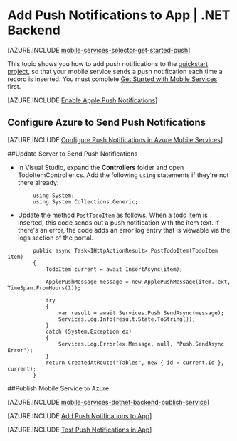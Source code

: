 <properties
	pageTitle="Add Push Notifications to App (iOS) | .NET Backend"
	description="Learn how to use Azure Mobile Services to send push notifications to your iOS app."
	services="mobile-services,notification-hubs"
	documentationCenter="ios"
	manager="dwrede"
	editor=""
	authors="krisragh"/>

<tags
	ms.service="mobile-services"
	ms.workload="mobile"
	ms.tgt_pltfrm="ios"
	ms.devlang="objective-c"
	ms.topic="article"
	ms.date="05/19/2015"
	ms.author="krisragh"/>


# Add Push Notifications to App | .NET Backend

[AZURE.INCLUDE [mobile-services-selector-get-started-push](../includes/mobile-services-selector-get-started-push.md)]

This topic shows you how to add push notifications to the [quickstart project](mobile-services-dotnet-backend-ios-get-started.md), so that your mobile service sends a push notification each time a record is inserted. You must complete [Get Started with Mobile Services] first.

[AZURE.INCLUDE [Enable Apple Push Notifications](../includes/enable-apple-push-notifications.md)]

## <a id="configure"></a>Configure Azure to Send Push Notifications

[AZURE.INCLUDE [Configure Push Notifications in Azure Mobile Services](../includes/mobile-services-apns-configure-push.md)]

##<a id="update-server"></a>Update Server to Send Push Notifications

* In Visual Studio, expand the **Controllers** folder and open TodoItemController.cs. Add the following `using` statements if they're not there already:

```
		using System;
		using System.Collections.Generic;
```

* Update the method `PostTodoItem` as follows. When a todo item is inserted, this code sends out a push notification with the item text. If there's an error, the code adds an error log entry that is viewable via the logs section of the portal.


```
        public async Task<IHttpActionResult> PostTodoItem(TodoItem item)
        {
            TodoItem current = await InsertAsync(item);

            ApplePushMessage message = new ApplePushMessage(item.Text, TimeSpan.FromHours(1));

            try
            {
                var result = await Services.Push.SendAsync(message);
                Services.Log.Info(result.State.ToString());
            }
            catch (System.Exception ex)
            {
                Services.Log.Error(ex.Message, null, "Push.SendAsync Error");
            }
            return CreatedAtRoute("Tables", new { id = current.Id }, current);
        }
```

##<a name="publish-the-service"></a>Publish Mobile Service to Azure

[AZURE.INCLUDE [mobile-services-dotnet-backend-publish-service](../includes/mobile-services-dotnet-backend-publish-service.md)]

[AZURE.INCLUDE [Add Push Notifications to App](../includes/add-push-notifications-to-app.md)]

[AZURE.INCLUDE [Test Push Notifications in App](../includes/test-push-notifications-in-app.md)]

<!-- Anchors.  -->
[Generate the certificate signing request]: #certificates
[Register your app and enable push notifications]: #register
[Create a provisioning profile for the app]: #profile
[Configure Mobile Services]: #configure
[Update scripts to send push notifications]: #update-scripts
[Add push notifications to the app]: #add-push
[Insert data to receive notifications]: #test
[Test the app against the published mobile service]: #test-app
[Next Steps]:#next-steps
[Download the service locally]: #download-the-service-locally
[Test the mobile service]: #test-the-service
[Publish the mobile service to Azure]: #publish-mobile-service

<!-- Images. -->
[5]: ./media/mobile-services-ios-get-started-push/mobile-services-ios-push-step5.png
[6]: ./media/mobile-services-ios-get-started-push/mobile-services-ios-push-step6.png
[7]: ./media/mobile-services-ios-get-started-push/mobile-services-ios-push-step7.png

[9]: ./media/mobile-services-ios-get-started-push/mobile-services-ios-push-step9.png
[10]: ./media/mobile-services-ios-get-started-push/mobile-services-ios-push-step10.png
[17]: ./media/mobile-services-ios-get-started-push/mobile-services-ios-push-step17.png
[18]: ./media/mobile-services-ios-get-started-push/mobile-services-selection.png
[19]: ./media/mobile-services-ios-get-started-push/mobile-push-tab-ios.png
[20]: ./media/mobile-services-ios-get-started-push/mobile-push-tab-ios-upload.png
[21]: ./media/mobile-services-ios-get-started-push/mobile-portal-data-tables.png
[22]: ./media/mobile-services-ios-get-started-push/mobile-insert-script-push2.png
[23]: ./media/mobile-services-ios-get-started-push/mobile-quickstart-push1-ios.png
[24]: ./media/mobile-services-ios-get-started-push/mobile-quickstart-push2-ios.png
[25]: ./media/mobile-services-ios-get-started-push/mobile-quickstart-push3-ios.png
[26]: ./media/mobile-services-ios-get-started-push/mobile-quickstart-push4-ios.png
[28]: ./media/mobile-services-ios-get-started-push/mobile-services-ios-push-step18.png

[101]: ./media/mobile-services-ios-get-started-push/mobile-services-ios-push-01.png
[102]: ./media/mobile-services-ios-get-started-push/mobile-services-ios-push-02.png
[103]: ./media/mobile-services-ios-get-started-push/mobile-services-ios-push-03.png
[104]: ./media/mobile-services-ios-get-started-push/mobile-services-ios-push-04.png
[105]: ./media/mobile-services-ios-get-started-push/mobile-services-ios-push-05.png
[106]: ./media/mobile-services-ios-get-started-push/mobile-services-ios-push-06.png
[107]: ./media/mobile-services-ios-get-started-push/mobile-services-ios-push-07.png
[108]: ./media/mobile-services-ios-get-started-push/mobile-services-ios-push-08.png

[110]: ./media/mobile-services-ios-get-started-push/mobile-services-ios-push-10.png
[111]: ./media/mobile-services-ios-get-started-push/mobile-services-ios-push-11.png
[112]: ./media/mobile-services-ios-get-started-push/mobile-services-ios-push-12.png
[113]: ./media/mobile-services-ios-get-started-push/mobile-services-ios-push-13.png
[114]: ./media/mobile-services-ios-get-started-push/mobile-services-ios-push-14.png
[115]: ./media/mobile-services-ios-get-started-push/mobile-services-ios-push-15.png
[116]: ./media/mobile-services-ios-get-started-push/mobile-services-ios-push-16.png
[117]: ./media/mobile-services-ios-get-started-push/mobile-services-ios-push-17.png

<!-- URLs. -->
[Install Xcode]: https://go.microsoft.com/fwLink/p/?LinkID=266532
[iOS Provisioning Portal]: http://go.microsoft.com/fwlink/p/?LinkId=272456
[Mobile Services iOS SDK]: https://go.microsoft.com/fwLink/p/?LinkID=266533
[Apple Push Notification Service]: http://go.microsoft.com/fwlink/p/?LinkId=272584
[Get started with Mobile Services]: mobile-services-dotnet-backend-ios-get-started.md
[Azure Management Portal]: https://manage.windowsazure.com/
[apns object]: http://go.microsoft.com/fwlink/p/?LinkId=272333

[Get started with data]: mobile-services-dotnet-backend-ios-get-started-data.md
[Get started with authentication]: mobile-services-dotnet-backend-ios-get-started-users.md
[Send push notifications to authenticated users]: mobile-services-dotnet-backend-ios-push-notifications-app-users.md
[Mobile Services Objective-C how-to conceptual reference]: mobile-services-windows-dotnet-how-to-use-client-library.md
[What are Notification Hubs?]: notification-hubs-overview.md
[Send broadcast notifications to subscribers]: notification-hubs-ios-send-breaking-news.md
[Send template-based notifications to subscribers]: notification-hubs-ios-send-localized-breaking-news.md
